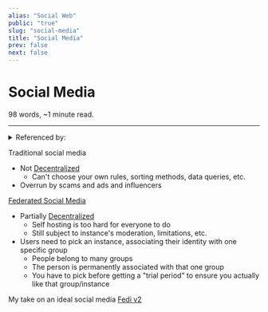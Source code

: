```yaml
---
alias: "Social Web"
public: "true"
slug: "social-media"
title: "Social Media"
prev: false
next: false
---
```

<script setup>
import { data } from '../../git.data.ts';
import { useData } from 'vitepress';
const pageData = useData();
</script>
<h1 class="p-name">Social Media</h1>
<p>98 words, ~1 minute read. <span v-html="data[`site/${pageData.page.value.relativePath}`]" /></p>
<hr/>

<details><summary>Referenced by:</summary><a href="/garden/commune">Commune</a><a href="/garden/fediverse">Fediverse</a></details>

Traditional social media
- Not [Decentralized](/garden/decentralized)
	- Can't choose your own rules, sorting methods, data queries, etc.
- Overrun by scams and ads and influencers

[Federated Social Media](/garden/fediverse)
- Partially [Decentralized](/garden/decentralized)
	- Self hosting is too hard for everyone to do
	- Still subject to instance's moderation, limitations, etc.
- Users need to pick an instance, associating their identity with one specific group
	- People belong to many groups
	- The person is permanently associated with that one group
	- You have to pick before getting a "trial period" to ensure you actually like that group/instance

My take on an ideal social media [Fedi v2](/garden/fedi-v2)
